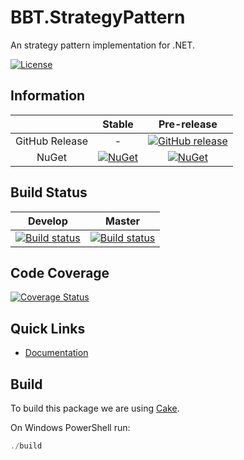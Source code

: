 # BBT.StrategyPattern

An strategy pattern implementation for .NET.

[![License](http://img.shields.io/:license-mit-blue.svg)](https://github.com/bbtsoftware/BBT.StrategyPattern/blob/master/LICENSE)

## Information

| | Stable | Pre-release |
|:--:|:--:|:--:|
|GitHub Release|-|[![GitHub release](https://img.shields.io/github/release/bbtsoftware/BBT.StrategyPattern.svg)](https://github.com/bbtsoftware/BBT.StrategyPattern/releases/latest)|
|NuGet|[![NuGet](https://img.shields.io/nuget/v/BBT.StrategyPattern.svg)](https://www.nuget.org/packages/BBT.StrategyPattern)|[![NuGet](https://img.shields.io/nuget/vpre/BBT.StrategyPattern.svg)](https://www.nuget.org/packages/BBT.StrategyPattern)|

## Build Status

|Develop|Master|
|:--:|:--:|
|[![Build status](https://ci.appveyor.com/api/projects/status/bncb5oc7ah2ti95y/branch/develop?svg=true)](https://ci.appveyor.com/project/BBTSoftwareAG/bbt-strategypattern/branch/develop)|[![Build status](https://ci.appveyor.com/api/projects/status/bncb5oc7ah2ti95y/branch/master?svg=true)](https://ci.appveyor.com/project/BBTSoftwareAG/bbt-strategypattern/branch/master)|

## Code Coverage

[![Coverage Status](https://coveralls.io/repos/github/bbtsoftware/BBT.StrategyPattern/badge.svg?branch=develop)](https://coveralls.io/github/bbtsoftware/BBT.StrategyPattern?branch=develop)

## Quick Links

* [Documentation](https://bbtsoftware.github.io/BBT.StrategyPattern/)

## Build

To build this package we are using [Cake](https://cakebuild.net).

On Windows PowerShell run:

```powershell
./build
```
